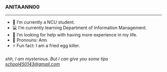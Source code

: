 ### ANITAANN00
***
- 🏫 I’m currently a NCU student.
- 💻 I’m currently learning Department of Information Management.
- 🤩 I’m looking for help with having more experience in my life.
- 💫 Pronouns: Ann
- ⚡ Fun fact: I am a fried egg killer.    
###### shh, I am mysterious. But I can give you some tips school450143@gmail.com
<!--
**AnitaAnn00/AnitaAnn00** is a ✨ _special_ ✨ repository because its `README.md` (this file) appears on your GitHub profile.

Here are some ideas to get you started:

- 🔭 I’m currently a NCU student.
- 🌱 I’m currently learning Department of Information Management.
- 👯 I’m looking to collaborate on website construction.
- 🤔 I’m looking for help with having more experience in my life.
- 💬 Ask me about my habit.
- 📫 How to reach me: school450143@gmail.com
- 😄 Pronouns: Ann
- ⚡ Fun fact: I am a fried egg killer.
-->

